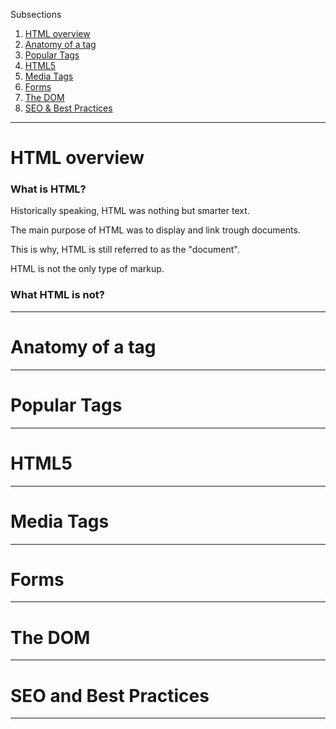 Subsections

1. [HTML overview](#HTMLoverview)
2. [Anatomy of a tag](#TagAnathomy)
3. [Popular Tags](#PopularTags)
4. [HTML5](#HTML5)
5. [Media Tags](#mediaTags)
6. [Forms](#forms)
7. [The DOM](#theDOM)
8. [SEO & Best Practices](#SEOandBP)



---



<h1 id="HTMLoverview">HTML overview</h1>

### What is HTML?

Historically speaking, HTML was nothing but smarter text.

The main purpose of HTML was to display and link trough documents.

This is why, HTML is still referred to as the "document".

HTML is not the only type of markup. 



### What HTML is not?





---



<h1 id="TagAnathomy">Anatomy of a tag</h1>





---



<h1 id="PopularTags">Popular Tags</h1>





----



<h1 id="HTML5">HTML5</h1>





---



<h1 id="mediaTags">Media Tags</h1>



----



<h1 id="forms">Forms</h1>



---



<h1 id="theDOM">The DOM</h1>



----



<h1 id="SEOandBP">SEO and Best Practices</h1>



---

